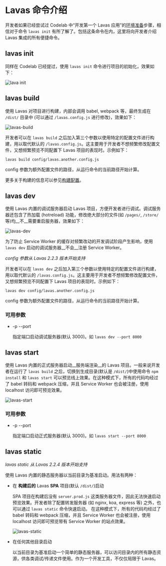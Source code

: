# Lavas 命令介绍

开发者如果已经尝试过 Codelab 中“开发第一个 Lavas 应用”的[环境准备](/codelab/get-started/prepare)步骤，相信对于命令 `lavas init` 有所了解了。包括这条命令在内，这里将向开发者介绍 Lavas 集成的所有便捷命令。

## lavas init

同样在 Codelab 已经提过，使用 `lavas init` 命令进行项目的初始化，效果如下：

![lava init](./images/lavas-init.png)

## lavas build

使用 Lavas 对项目进行构建，内部会调用 babel, webpack 等，最终生成在 `/dist/` 目录中 (可以通过 `/lavas.config.js` 进行修改)，效果如下：

![lavas-build](./images/lavas-build.png)

开发者可以在 `lavas build` 之后加入第三个参数以使用特定的配置文件进行构建，用以取代默认的 `/lavas.config.js`。这主要用于开发者不想频繁修改配置文件，又想频繁预览不同配置下 Lavas 项目的表现时。示例如下：

```
lavas build config/lavas.another.config.js
```

config 参数为额外配置文件的路径，从运行命令的当前路径开始计算。

更多关于构建的信息可以参见[构建配置](/guide/v2/advanced/build-config)。

## lavas dev

使用 Lavas 内置的调试服务器启动 Lavas 项目，方便开发者进行调试。调试服务器还包含了热加载 (hotreload) 功能，修改绝大部分的文件(如 `/pages/`, `/store/` 等)均__不__需要重启服务器，效果如下：

![lavas-dev](./images/lavas-dev.png)

为了防止 Service Worker 的缓存对频繁改动的开发调试阶段产生影响，使用 `lavas dev` 启动的调试服务器__不会__注册 Service Worker。

*config 参数从 Lavas 2.2.3 版本开始支持*

开发者可以在 `lavas dev` 之后加入第三个参数以使用特定的配置文件进行构建，用以取代默认的 `/lavas.config.js`。这主要用于开发者不想频繁修改配置文件，又想频繁预览不同配置下 Lavas 项目的表现时。示例如下：

```
lavas dev config/lavas.another.config.js
```

config 参数为额外配置文件的路径，从运行命令的当前路径开始计算。

### 可用参数

* -p --port

    指定端口启动调试服务器(默认 3000)。如 `lavas dev --port 8000`

## lavas start

使用 Lavas 内置的正式服务器启动__服务端渲染__的 Lavas 项目。一般来说开发者在运行了 `lavas build` 之后，切换到生成目录(默认是 `/dist/`)中使用命令 `npm install` 和 `lavas start` 可以预览线上效果。在这种模式下，所有的代码均经过了 babel 转码和 webpack 压缩，并且 Service Worker 也会被注册，使用 localhost 访问即可预览效果。

![lavas-start](./images/lavas-start.png)

### 可用参数

* -p --port

    指定端口启动正式服务器(默认 3000)。如 `lavas start --port 8000`

## lavas static

*lavas static 从 Lavas 2.2.4 版本开始支持*

使用 Lavas 内置的静态服务器以当前目录为基准启动。用法有两种：

* 在 __构建后的__ Lavas __SPA__ 项目(默认 `/dist/`)启动

    SPA 项目在构建后没有 `server.prod.js` 这类服务器文件，因此无法快速启动预览效果。开发者除了配置转发服务器 (如 nginx, koa, express 等) 之外，也可以通过 `lavas static` 命令快速启动。
    在这种模式下，所有的代码均经过了 babel 转码和 webpack 压缩，并且 Service Worker 也会被注册，使用 localhost 访问即可预览带有 Service Worker 的站点效果。

    ![lavas-static](https://boscdn.baidu.com/assets/lavas/codelab/lavas-static-2.png)

* 在任何其他目录启动

    以当前目录为基准启动一个简单的静态服务器，可以访问目录内的所有静态资源，供各类调试/传递文件使用。作为一个开发工具，不仅仅局限于 Lavas。
